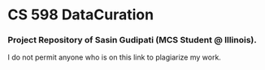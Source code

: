 # CS 598 DataCuration

### Project Repository of Sasin Gudipati (MCS Student @ Illinois). 

I do not permit anyone who is on this link to plagiarize my work. 

